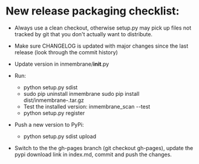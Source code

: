 # New release packaging checklist:

* Always use a clean checkout, otherwise setup.py may pick up files not
  tracked by git that you don't actually want to distribute.

* Make sure CHANGELOG is updated with major changes since the last 
  release (look through the commit history)

* Update version in inmembrane/__init__.py

* Run:
  * python setup.py sdist
  * sudo pip uninstall inmembrane
    sudo pip install dist/inmembrane-<version>.tar.gz
  * Test the installed version: inmembrane_scan --test
  * python setup.py register

* Push a new version to PyPi:
  * python setup.py sdist upload

* Switch to the the gh-pages branch (git checkout gh-pages), update the pypi download link in index.md, commit and push the changes.

